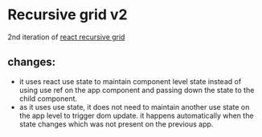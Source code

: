 # Recursive grid v2

2nd iteration of [react recursive grid](https://github.com/sajjathossain/react-recursive-grid)

## changes:

- it uses react use state to maintain component level state instead of using use ref on the app component and passing down the state to the child component.
- as it uses use state, it does not need to maintain another use state on the app level to trigger dom update. it happens automatically when the state changes which was not present on the previous app.
